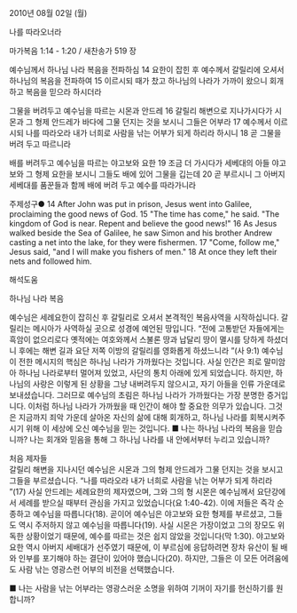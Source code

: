 2010년 08월 02일 (월)

나를 따라오너라



마가복음 1:14 - 1:20 / 새찬송가 519 장


예수님께서 하나님 나라 복음을 전파하심 
14 요한이 잡힌 후 예수께서 갈릴리에 오셔서 하나님의 복음을 전파하여 15 이르시되 때가 찼고 하나님의 나라가 가까이 왔으니 회개하고 복음을 믿으라 하시더라  

그물을 버려두고 예수님을 따르는 시몬과 안드레 
16 갈릴리 해변으로 지나가시다가 시몬과 그 형제 안드레가 바다에 그물 던지는 것을 보시니 그들은 어부라 17 예수께서 이르시되 나를 따라오라 내가 너희로 사람을 낚는 어부가 되게 하리라 하시니 18 곧 그물을 버려 두고 따르니라  

배를 버려두고 예수님을 따르는 야고보와 요한 
19 조금 더 가시다가 세베대의 아들 야고보와 그 형제 요한을 보시니 그들도 배에 있어 그물을 깁는데 20 곧 부르시니 그 아버지 세베대를 품꾼들과 함께 배에 버려 두고 예수를 따라가니라 



주제성구● 14 After John was put in prison, Jesus went into Galilee, proclaiming the good news of God. 15 "The time has come," he said. "The kingdom of God is near. Repent and believe the good news!" 16 As Jesus walked beside the Sea of Galilee, he saw Simon and his brother Andrew casting a net into the lake, for they were fishermen. 17 "Come, follow me," Jesus said, "and I will make you fishers of men." 18 At once they left their nets and followed him.

해석도움





하나님 나라 복음  

예수님은 세례요한이 잡히신 후 갈릴리로 오셔서 본격적인 복음사역을 시작하십니다. 갈릴리는 메시아가 사역하실 곳으로 성경에 예언된 땅입니다. “전에 고통받던 자들에게는 흑암이 없으리로다 옛적에는 여호와께서 스불론 땅과 납달리 땅이 멸시를 당하게 하셨더니 후에는 해변 길과 요단 저쪽 이방의 갈릴리를 영화롭게 하셨느니라 ”(사 9:1) 예수님이 전한 메시지의 핵심은 하나님 나라가 가까웠다는 것입니다. 사실 인간은 죄로 말미암아 하나님 나라로부터 멀어져 있었고, 사단의 통치 아래에 있게 되었습니다. 하지만, 하나님의 사랑은 이렇게 된 상황을 그냥 내버려두지 않으시고, 자기 아들을 인류 가운데로 보내셨습니다. 그러므로 예수님의 초림은 하나님 나라가 가까웠다는 가장 분명한 증거입니다. 이처럼 하나님 나라가 가까웠을 때 인간이 해야 할 중요한 의무가 있습니다. 그것은 지금까지 죄악 가운데 살아온 자신의 삶에 대해 회개하고, 하나님 나라를 회복시켜주시기 위해 이 세상에 오신 예수님을 믿는 것입니다. 
■ 나는 하나님 나라의 복음을 믿습니까? 나는 회개와 믿음을 통해 그 하나님 나라를 내 안에서부터 누리고 있습니까?  

처음 제자들  
갈릴리 해변을 지나시던 예수님은 시몬과 그의 형제 안드레가 그물 던지는 것을 보시고 그들을 부르셨습니다. “나를 따라오라 내가 너희로 사람을 낚는 어부가 되게 하리라 ”(17) 사실 안드레는 세례요한의 제자였으며, 그와 그의 형 시몬은 예수님께서 요단강에서 세례를 받으실 때부터 관심을 가지고 있었습니다(요 1:40-42). 이에 저들은 즉각 순종하고 예수님을 따릅니다(18). 곧이어 예수님은 야고보와 요한 형제를 부르셨고, 그들도 역시 주저하지 않고 예수님을 따릅니다(19). 사실 시몬은 가장이었고 그의 장모도 위독한 상황이었기 때문에, 예수를 따르는 것은 쉽지 않았을 것입니다(막 1:30). 야고보와 요한 역시 아버지 세배대가 선주였기 때문에, 이 부르심에 응답하려면 장차 유산이 될 배와 인부를 포기해야 하는 결단이 있어야 했습니다(20). 하지만, 그들은 이 모든 어려움에도 사람 낚는 영광스런 어부의 비전을 선택했습니다.  

■ 나는 사람을 낚는 어부라는 영광스러운 소명을 위하여 기꺼이 자기를 헌신하기를 원합니까?